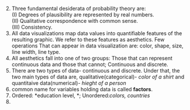 2. Three fundamental desiderata of probability theory are:  
(I) Degrees of plausibility are represented by real numbers.  
(II) Qualitative correspondence with common sense.  
(III) Consistency.  
3. All data visualizations map data values into quantifiable features of the resulting graphic. We refer to these features as aesthetics. Few operations That can appear in data visualization are: color, shape, size, line width, line type.  
4. All aesthetics fall into one of two groups: Those that can represent continuous data and those that cannot; Continuous and discrete.  
5. There are two types of data- continuous and discrete. Under that, the two main types of data are, qualitative(categorical)- *color of a shirt* and quantitaive data(numerical)- *hieght of a person*  
6. common name for variables holding data is called **factors**.  
7.  Ordered: *education level, *; Unordered:*colors, countries*
8.  
